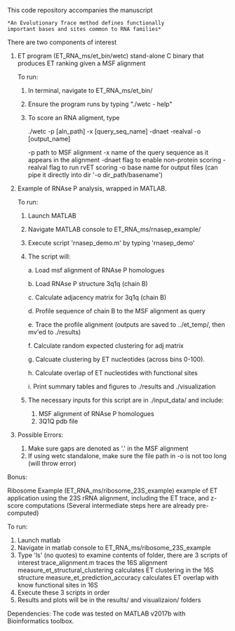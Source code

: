 This code repository accompanies the manuscript

	*An Evolutionary Trace method defines functionally
	important bases and sites common to RNA families*

There are two components of interest

1. ET program (ET_RNA_ms/et_bin/wetc)
	stand-alone C binary that produces ET ranking given a MSF alignment
			
	To run:
	1) In terminal, navigate to ET_RNA_ms/et_bin/
	2) Ensure the program runs by typing "./wetc - help"
	3) To score an RNA aligment, type
	
		./wetc -p [aln_path] -x [query_seq_name] -dnaet -realval -o [output_name]

		-p 		path to MSF alignment
		-x 		name of the query sequence as it appears in the alignment
		-dnaet		flag to enable non-protein scoring
		-realval	flag to run rvET scoring
		-o		base name for output files (can pipe it directly
          into dir '-o dir_path/basename')

2. Example of RNAse P analysis, wrapped in MATLAB.

   To run:
   1. Launch MATLAB
   2. Navigate MATLAB console to ET_RNA_ms/rnasep_example/
   3. Execute script 'rnasep_demo.m' by typing 'rnasep_demo'
   4. The script will:

      a. Load msf alignment of RNAse P homologues

      b. Load RNAse P structure 3q1q (chain B)

      c. Calculate adjacency matrix for 3q1q (chain B)

      d. Profile sequence of chain B to the MSF alignment as query 

      e. Trace the profile alignment
           (outputs are saved to ../et_temp/, then mv'ed
            to ./results) 

      f. Calculate random expected clustering for adj matrix

      g. Calcuate clustering by ET nucleotides (across bins 0-100).

      h. Calculate overlap of ET nucleotides with functional sites

      i. Print summary tables and figures to ./results and ./visualization

   5. The necessary inputs for this script are in ./input_data/
      and include:

      1. MSF alignment of RNAse P homologues
      2. 3Q1Q pdb file

3. Possible Errors:
    1. Make sure gaps are denoted as '.' in the MSF alignment
    2. If using wetc standalone, make sure the file path in -o
       is not too long (will throw error)


Bonus:

  Ribosome Example (ET_RNA_ms/ribosome_23S_example)
  example of ET application using the 23S rRNA alignment,
  including the ET trace, and z-score computations
  (Several intermediate steps here are already pre-computed)

  To run:
  1. Launch matlab
  2. Navigate in matlab console to ET_RNA_ms/ribosome_23S_example
  3. Type 'ls' (no quotes) to examine contents of folder, there are 3 scripts of interest
    trace_alignment.m     traces the 16S alignment
    measure_et_structural_clustering  calculates ET clustering in the 16S structure
    measure_et_prediction_accuracy    calculates ET overlap with know functional sites in 16S
  4. Execute these 3 scripts in order
  5. Results and plots will be in the results/ and visualizaion/ folders

Dependencies: The code was tested on MATLAB v2017b with Bioinformatics toolbox.
